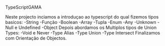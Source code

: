  TypeScriptGAMA

Neste projecto inciamos a introduçao ao typescript do qual fizemos tipos basicos:
-String
-Função
-Boolean
-Array
-Tupla
-Enum
-Any
-Unknown
-Null e Undefined
-Object
Depois abordamos os Multiplos tipos de Union Types:
-Void e Never
-Type Alias
-Type Union
-Type Intersect
Finalizamos com Orientação de Objectos.
